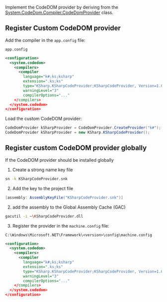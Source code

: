 Implement the CodeDOM provider by deriving from the [System.CodeDom.Compiler.CodeDomProvider](https://learn.microsoft.com/en-us/dotnet/api/system.codedom.compiler.codedomprovider) class.

## Register Custom CodeDOM provider

Add the compiler in the `app.config` file:

`app.config`
```xml
<configuration>
  <system.codedom>
	<compilers>
	  <compiler
	    language="k#;ks;ksharp"
	    extension=".ks;ks"
	    type="KSharp.KSharpCodeProvider;KSharpCodeProvider, Version=1.0.0.0, Culture=neutral, PublicKeyToken=..."
	    warningLevel="3"
	    compilerOptions="..."
	</compilers>
  </system.codedom>
</configuration>
```

Load the custom CodeDOM provider:

```csharp
CodeDomProvider kSharpProvider = CodeDomProvider.CreateProvider("k#");
CodeDomProvider kSharpProvider = new KSharp.KSharpCodeProvider();
```

## Register custom CodeDOM provider globally

If the CodeDOM provider should be installed globally

1. Create a strong name key file
```bash
sn -k KSharpCodeProvider.snk
```

2. Add the key to the project file
```csharp
[assembly: AssemblyKeyFile("KSharpCodeProvider.snk")]
```

2. add the assembly to the Global Assembly Cache (GAC)
```bash
gacutil -i ~\KSharpCodeProvider.dll
```

3. Register the provider in the `machine.config` file:
```text
C:\Windows\Microsoft.NET\Framework\<version>\config\machine.config
```
```xml
<configuration>
  <system.codedom>
	<compilers>
	  <compiler
	    language="k#;ks;ksharp"
	    extension=".ks;ks"
	    type="KSharp.KSharpCodeProvider;KSharpCodeProvider, Version=1.0.0.0, Culture=neutral, PublicKeyToken=..."
	    warningLevel="3"
	    compilerOptions="..."
	</compilers>
  </system.codedom>
</configuration>
```
